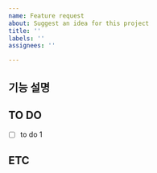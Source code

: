```yaml
---
name: Feature request
about: Suggest an idea for this project
title: ''
labels: ''
assignees: ''

---
```


## 기능 설명

## TO DO
- [ ] to do 1

## ETC
